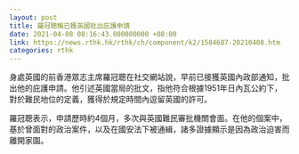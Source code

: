 ```yaml
---
layout: post
title: 羅冠聰稱已獲英國批出庇護申請
date: 2021-04-08 08:16:43.000000000 +08:00
link: https://news.rthk.hk/rthk/ch/component/k2/1584687-20210408.htm
categories: rthk
---
```


身處英國的前香港眾志主席羅冠聰在社交網站說，早前已接獲英國內政部通知，批出他的庇護申請。他引述英國當局的批文，指他符合根據1951年日內瓦公約下，對於難民地位的定義，獲得於規定時間內逗留英國的許可。

羅冠聰表示，申請歷時約4個月，多次與英國難民審批機關會面。在他的個案中，基於曾面對的政治案件，以及在國安法下被通緝，諸多證據顯示是因為政治迫害而離開家園。

